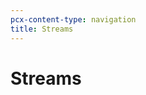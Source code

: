 ```yaml
---
pcx-content-type: navigation
title: Streams
---
```


# Streams

<DirectoryListing path="/runtime-apis/streams" />